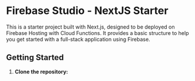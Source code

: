 # Firebase Studio - NextJS Starter

This is a starter project built with Next.js, designed to be deployed on Firebase Hosting with Cloud Functions. It provides a basic structure to help you get started with a full-stack application using Firebase.

## Getting Started

1.  **Clone the repository:**
